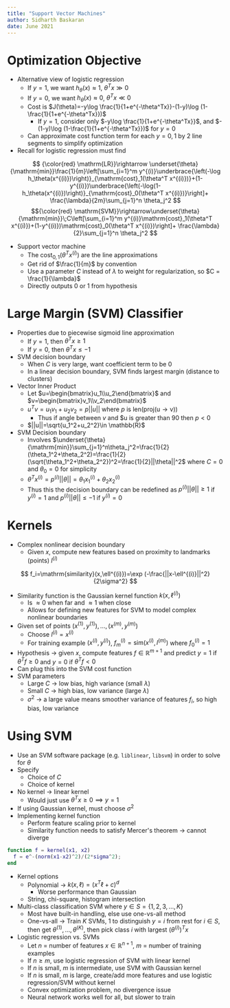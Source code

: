 ```yaml
---
title: "Support Vector Machines"
author: Sidharth Baskaran
date: June 2021
---
```


# Optimization Objective

* Alternative view of logistic regression
  * If $y=1$, we want $h_\theta(x)\approx 1$, $\theta^Tx \gg 0$
  * If $y=0$, we want $h_\theta(x)\approx 0$, $\theta^Tx \ll 0$
  * Cost is $J(\theta)=-y\log \frac{1}{1+e^{-\theta^Tx}}-(1-y)\log (1-\frac{1}{1+e^{-\theta^Tx}})$
    * If $y=1$, consider only $-y\log \frac{1}{1+e^{-\theta^Tx}}$, and $-(1-y)\log (1-\frac{1}{1+e^{-\theta^Tx}})$ for $y=0$
  * Can approximate cost function term for each $y=0,1$ by 2 line segments to simplify optimization
* Recall for logistic regression must find

$$
{\color{red} \mathrm{LR}}\rightarrow \underset{\theta}{\mathrm{min}}\frac{1}{m}\left[\sum_{i=1}^m y^{(i)}\underbrace{\left(-\log h_\theta(x^{(i)})\right)}_{\mathrm{cost}_1(\theta^T x^{(i)})}+(1-y^{(i)})\underbrace{\left(-\log(1-h_\theta(x^{(i)})\right)}_{\mathrm{cost}_0(\theta^T x^{(i)})}\right]+ \frac{\lambda}{2m}\sum_{j=1}^n \theta_j^2
$$
$${\color{red} \mathrm{SVM}}\rightarrow\underset{\theta}{\mathrm{min}}\;C\left[\sum_{i=1}^m y^{(i)}\mathrm{cost}_1(\theta^T x^{(i)})+(1-y^{(i)})\mathrm{cost}_0(\theta^T x^{(i)})\right]+ \frac{\lambda}{2}\sum_{j=1}^n \theta_j^2
$$

* Support vector machine
  * The $\mathrm{cost}_{0,1}(\theta^T x^{(i)})$ are the line approximations
  * Get rid of $\frac{1}{m}$ by convention
  * Use a parameter $C$ instead of $\lambda$ to weight for regularization, so $C = \frac{1}{\lambda}$
  * Directly outputs 0 or 1 from hypothesis

# Large Margin (SVM) Classifier

* Properties due to piecewise sigmoid line approximation
  * If $y=1$, then $\theta^Tx\geq 1$
  * If $y=0$, then $\theta^Tx\leq -1$
* SVM decision boundary
  * When $C$ is very large, want coefficient term to be 0
  * In a linear decision boundary, SVM finds largest margin (distance to clusters)
* Vector Inner Product
  * Let $u=\begin{bmatrix}u_1\\u_2\end{bmatrix}$ and $v=\begin{bmatrix}v_1\\v_2\end{bmatrix}$
  * $u^Tv=u_1v_1+u_2v_2=p||u||$ where $p$ is $\mathrm{len(proj(u\rightarrow v))}$
    * Thus if angle between $v$ and $u is greater than $90$ then $p<0$
  * $||u||=\sqrt{u_1^2+u_2^2}\in \mathbb{R}$
* SVM Decision boundary
  * Involves $\underset{\theta}{\mathrm{min}}\sum_{j=1}^n\theta_j^2=\frac{1}{2}(\theta_1^2+\theta_2^2)=\frac{1}{2}(\sqrt{\theta_1^2+\theta_2^2})^2=\frac{1}{2}||\theta||^2$ where $C=0$ and $\theta_0=0$ for simplicity
  * $\theta^T x^{(i)}= p^{(i)}||\theta||=\theta_1x^{(i)}_1+\theta_2x^{(i)}_2$
  * Thus this the decision boundary can be redefined as $p^{(i)}||\theta||\geq 1$ if $y^{(i)}=1$ and $p^{(i)}||\theta||\leq -1$ if $y^{(i)}=0$

# Kernels

* Complex nonlinear decision boundary
  * Given $x$, compute new features based on proximity to landmarks (points) $l^{(i)}$
  
$$
f_i=\mathrm{similarity}(x,\ell^{(i)})=\exp (-\frac{||x-\ell^{(i)}||^2}{2\sigma^2}
$$

* Similarity function is the Gaussian kernel function $k(x,\ell^{(i)})$
  * Is $\approx 0$ when far and $\approx 1$ when close
  * Allows for defining new features for SVM to model complex nonlinear boundaries
* Given set of points $(x^{(1)},y^{(1)}),\ldots,(x^{(m)},y^{(m)})$
  * Choose $l^{(i)}=x^{(i)}$
  * For training example $(x^{(i)},y^{(i)})$, $f^{(i)}_m=\mathrm{sim}(x^{(i)},l^{(m)})$ where $f_0^{(i)}=1$
* Hypothesis $\rightarrow$ given $x$, compute features $f\in \mathbb{R}^{m+1}$ and predict $y=1$ if $\theta^Tf\geq 0$ and $y=0$ if $\theta^Tf< 0$
* Can plug this into the SVM cost function
* SVM parameters
    * Large $C$ $\rightarrow$ low bias, high variance (small $\lambda$)
    * Small $C$ $\rightarrow$ high bias, low variance (large $\lambda$)
    * $\sigma^2$ $\rightarrow$ a large value means smoother variance of features $f_i$, so high bias, low variance

# Using SVM

* Use an SVM software package (e.g. `liblinear`, `libsvm`) in order to solve for $\theta$
* Specify
  * Choice of $C$
  * Choice of kernel
* No kernel $\rightarrow$ linear kernel
  * Would just use $\theta^Tx\geq 0 \implies y=1$
* If using Gaussian kernel, must choose $\sigma^2$
* Implementing kernel function
  * Perform feature scaling prior to kernel
  * Similarity function needs to satisfy Mercer's theorem $\rightarrow$ cannot diverge

``` matlab
function f = kernel(x1, x2)
  f = e^-(norm(x1-x2)^2)/(2*sigma^2);
end
```

* Kernel options
  * Polynomial $\rightarrow$ $k(x,\ell)=(x^T\ell + c)^d$
    * Worse performance than Gaussian
  * String, chi-square, histogram intersection
* Multi-class classification SVM where $y\in S=\{1,2,3,\ldots,K\}$
  * Most have built-in handling, else use one-vs-all method
  * One-vs-all $\rightarrow$ Train $K$ SVMs, 1 to distinguish $y=i$ from rest for $i\in S$, then get $\theta^{(1)},\ldots,\theta^{(K)}$, then pick class $i$ with largest $(\theta^{(i)})^Tx$
* Logistic regression vs. SVMs
  * Let $n$ = number of features $x\in \mathbb{R}^{n+1}$, $m$ = number of training examples
  * If $n\geq m$, use logistic regression of SVM with linear kernel
  * If $n$ is small, $m$ is intermediate, use SVM with Gaussian kernel
  * If $n$ is small, $m$ is large, create/add more features and use logistic regression/SVM without kernel
  * Convex optimization problem, no divergence issue
  * Neural network works well for all, but slower to train